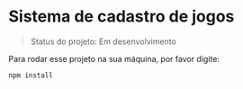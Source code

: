 <h1> Sistema de cadastro de jogos</h1>

> Status do projeto: Em desenvolvimento

Para rodar esse projeto na sua máquina, por favor digite:
```
npm install
```
